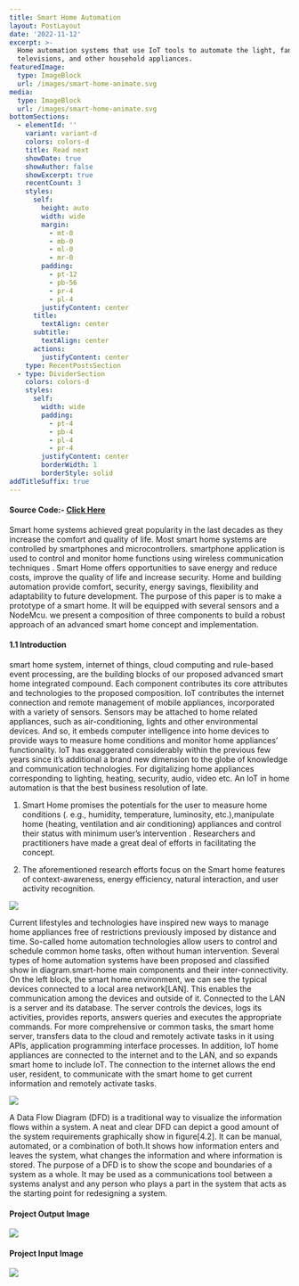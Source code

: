 ```yaml
---
title: Smart Home Automation
layout: PostLayout
date: '2022-11-12'
excerpt: >-
  Home automation systems that use IoT tools to automate the light, fans,
  televisions, and other household appliances.
featuredImage:
  type: ImageBlock
  url: /images/smart-home-animate.svg
media:
  type: ImageBlock
  url: /images/smart-home-animate.svg
bottomSections:
  - elementId: ''
    variant: variant-d
    colors: colors-d
    title: Read next
    showDate: true
    showAuthor: false
    showExcerpt: true
    recentCount: 3
    styles:
      self:
        height: auto
        width: wide
        margin:
          - mt-0
          - mb-0
          - ml-0
          - mr-0
        padding:
          - pt-12
          - pb-56
          - pr-4
          - pl-4
        justifyContent: center
      title:
        textAlign: center
      subtitle:
        textAlign: center
      actions:
        justifyContent: center
    type: RecentPostsSection
  - type: DividerSection
    colors: colors-d
    styles:
      self:
        width: wide
        padding:
          - pt-4
          - pb-4
          - pl-4
          - pr-4
        justifyContent: center
        borderWidth: 1
        borderStyle: solid
addTitleSuffix: true
---
```

#### Source Code:- [Click Here](https://github.com/sahilsinha240/smart-home-automation-using-iot-with-cloud-computing#smart-home-automation-using-iot-with-cloud-computing)

Smart home systems achieved great popularity in the last decades as they increase the comfort and quality of life. Most smart home systems are controlled by smartphones and microcontrollers. smartphone application is used to control and monitor home functions using wireless communication techniques . Smart Home offers opportunities to save energy and reduce costs, improve the quality of life and increase security. Home and building automation provide comfort, security, energy savings, flexibility and adaptability to future development. The purpose of this paper is to make a prototype of a smart home. It will be equipped with several sensors and a NodeMcu. we present a composition of three components to build a robust approach of an advanced smart home concept and implementation.

#### 1.1 Introduction

smart home system, internet of things, cloud computing and rule-based event processing, are the building blocks of our proposed advanced smart home integrated compound. Each component contributes its core attributes and technologies to the proposed composition. IoT contributes the internet connection and remote management of mobile appliances, incorporated with a variety of sensors. Sensors may be attached to home related appliances, such as air-conditioning, lights and other environmental devices. And so, it embeds computer intelligence into home devices to provide ways to measure home conditions and monitor home appliances’ functionality. IoT has exaggerated considerably within the previous few years since it’s additional a brand new dimension to the globe of knowledge and communication technologies. For digitalizing home appliances corresponding to lighting, heating, security, audio, video etc. An IoT in home automation is that the best business resolution of late.

1.  Smart Home promises the potentials for the user to measure home conditions (. e.g., humidity, temperature, luminosity, etc.),manipulate home (heating, ventilation and air conditioning) appliances and control their status with minimum user’s intervention . Researchers and practitioners have made a great deal of efforts in facilitating the concept.

2.  The aforementioned research efforts focus on the Smart home features of context-awareness, energy efficiency, natural interaction, and user activity recognition.

![](/images/architecure.jpg)

Current lifestyles and technologies have inspired new ways to manage home appliances free of restrictions previously imposed by distance and time. So-called home automation technologies allow users to control and schedule common home tasks, often without human intervention. Several types of home automation systems have been proposed and classified show in diagram.smart-home main components and their inter-connectivity. On the left block, the smart home environment, we can see the typical devices connected to a local area network\[LAN]. This enables the communication among the devices and outside of it. Connected to the LAN is a server and its database. The server controls the devices, logs its activities, provides reports, answers queries and executes the appropriate commands. For more comprehensive or common tasks, the smart home server, transfers data to the cloud and remotely activate tasks in it using APIs, application programming interface processes. In addition, IoT home appliances are connected to the internet and to the LAN, and so expands smart home to include IoT. The connection to the internet allows the end user, resident, to communicate with the smart home to get current information and remotely activate tasks.

![](/images/data%20flow.jpg)

A Data Flow Diagram (DFD) is a traditional way to visualize the information flows within a system. A neat and clear DFD can depict a good amount of the system requirements graphically show in figure\[4.2]. It can be manual, automated, or a combination of both.It shows how information enters and leaves the system, what changes the information and where information is stored. The purpose of a DFD is to show the scope and boundaries of a system as a whole. It may be used as a communications tool between a systems analyst and any person who plays a part in the system that acts as the starting point for redesigning a system.

#### Project Output Image

![](/images/Project%20Image.jpg)

#### Project Input Image

![](/images/input.jpg)
